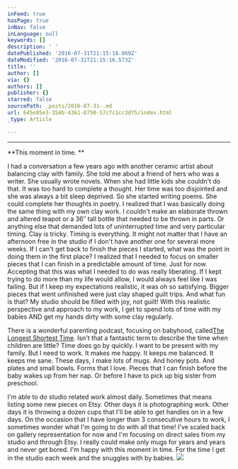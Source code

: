 ```yaml
---
inFeed: true
hasPage: true
inNav: false
inLanguage: null
keywords: []
description: ' '
datePublished: '2016-07-31T21:15:18.069Z'
dateModified: '2016-07-31T21:15:16.573Z'
title: ''
author: []
via: {}
authors: []
publisher: {}
starred: false
sourcePath: _posts/2016-07-31-.md
url: 645e85e3-354b-4361-8750-57c7c1cc3d75/index.html
_type: Article

---
```

****

**This moment in time. **

I had a conversation a few years ago with another ceramic artist about balancing clay with family. She told me about a friend of hers who was a writer. She usually wrote novels. When she had little kids she couldn't do that. It was too hard to complete a thought. Her time was too disjointed and she was always a bit sleep deprived. So she started writing poems. She could complete her thoughts in poetry. I realized that I was basically doing the same thing with my own clay work. I couldn't make an elaborate thrown and altered teapot or a 36″ tall bottle that needed to be thrown in parts. Or anything else that demanded lots of uninterrupted time and very particular timing. Clay is tricky. Timing is everything. It might not matter that I have an afternoon free in the studio if I don't have another one for several more weeks. If I can't get back to finish the pieces I started, what was the point in doing them in the first place? I realized that I needed to focus on smaller pieces that I can finish in a predictable amount of time. Just for now. Accepting that this was what I needed to do was really liberating. If I kept trying to do more than my life would allow, I would always feel like I was failing. But if I keep my expectations realistic, it was oh so satisfying. Bigger pieces that went unfinished were just clay shaped guilt trips. And what fun is that? My studio should be filled with joy, not guilt! With this realistic perspective and approach to my work, I get to spend lots of time with my babies AND get my hands dirty with some clay regularly.

There is a wonderful parenting podcast, focusing on babyhood, called[The Longest Shortest Time][0]. Isn't that a fantastic term to describe the time when children are little? Time does go by quickly. I want to be present with my family. But I need to work. It makes me happy. It keeps me balanced. It keeps me sane. These days, I make lots of mugs. And honey pots. And plates and small bowls. Forms that I love. Pieces that I can finish before the baby wakes up from her nap. Or before I have to pick up big sister from preschool.

I'm able to do studio related work almost daily. Sometimes that means listing some new pieces on Etsy. Other days it is photographing work. Other days it is throwing a dozen cups that I'll be able to get handles on in a few days. On the occasion that I have longer than 3 consecutive hours to work, I sometimes wonder what I'm going to do with all that time! I've scaled back on gallery representation for now and I'm focusing on direct sales from my studio and through Etsy. I really could make only mugs for years and years and never get bored. I'm happy with this moment in time. For the time I get in the studio each week and the snuggles with by babies.
![](https://the-grid-user-content.s3-us-west-2.amazonaws.com/ce3e21c2-ee89-4365-93f4-ae1a1e5e7de3.jpg)

[0]: http://longestshortesttime.com/